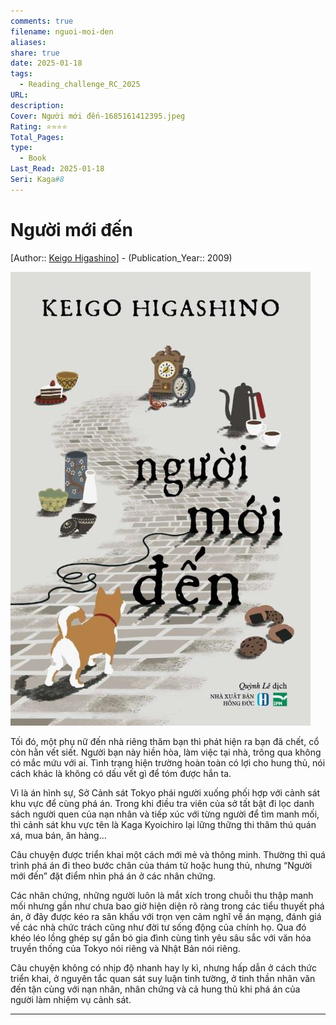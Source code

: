 ```yaml
---
comments: true
filename: nguoi-moi-den
aliases: 
share: true
date: 2025-01-18
tags:
  - Reading_challenge_RC_2025
URL: 
description: 
Cover: Người mới đến-1685161412395.jpeg
Rating: ⭐⭐⭐⭐
Total_Pages: 
type:
  - Book
Last_Read: 2025-01-18
Seri: Kaga#8
---
```

# Người mới đến  
[Author:: [Keigo Higashino](../../Keigo%20Higashino.md)] - (Publication_Year:: 2009)  
  
![150](../assets/img/Ng%C6%B0%E1%BB%9Di%20m%E1%BB%9Bi%20%C4%91%E1%BA%BFn-1685161412395.jpeg)  
  
Tối đó, một phụ nữ đến nhà riêng thăm bạn thì phát hiện ra bạn đã chết, cổ còn hằn vết siết. Người bạn này hiền hòa, làm việc tại nhà, trông qua không có mắc mứu với ai. Tình trạng hiện trường hoàn toàn có lợi cho hung thủ, nói cách khác là không có dấu vết gì để tóm được hắn ta.    
    
Vì là án hình sự, Sở Cảnh sát Tokyo phái người xuống phối hợp với cảnh sát khu vực để cùng phá án. Trong khi điều tra viên của sở tất bật đi lọc danh sách người quen của nạn nhân và tiếp xúc với từng người để tìm manh mối, thì cảnh sát khu vực tên là Kaga Kyoichiro lại lững thững thi thăm thú quán xá, mua bán, ăn hàng…    
    
Câu chuyện được triển khai một cách mới mẻ và thông minh. Thường thì quá trình phá án đi theo bước chân của thám tử hoặc hung thủ, nhưng “Người mới đến” đặt điểm nhìn phá án ở các nhân chứng.    
    
Các nhân chứng, những người luôn là mắt xích trong chuỗi thu thập manh mối nhưng gần như chưa bao giờ hiện diện rõ ràng trong các tiểu thuyết phá án, ở đây được kéo ra sân khấu với trọn vẹn cảm nghĩ về án mạng, đánh giá về các nhà chức trách cũng như đời tư sống động của chính họ. Qua đó khéo léo lồng ghép sự gắn bó gia đình cùng tình yêu sâu sắc với văn hóa truyền thống của Tokyo nói riêng và Nhật Bản nói riêng.    
    
Câu chuyện không có nhịp độ nhanh hay ly kì, nhưng hấp dẫn ở cách thức triển khai, ở nguyên tắc quan sát suy luận tinh tường, ở tinh thần nhân văn đến tận cùng với nạn nhân, nhân chứng và cả hung thủ khi phá án của người làm nhiệm vụ cảnh sát.  
  
---